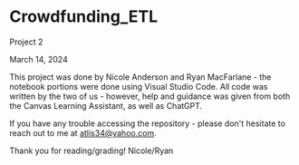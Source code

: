 # Crowdfunding_ETL
Project 2

March 14, 2024 

This project was done by Nicole Anderson and Ryan MacFarlane - the notebook portions were done using Visual Studio Code.  All code was written by the two of us - however, help and guidance was given from both the Canvas Learning Assistant, as well as ChatGPT.

If you have any trouble accessing the repository - please don't hesitate to reach out to me at atlis34@yahoo.com.

Thank you for reading/grading!
Nicole/Ryan
